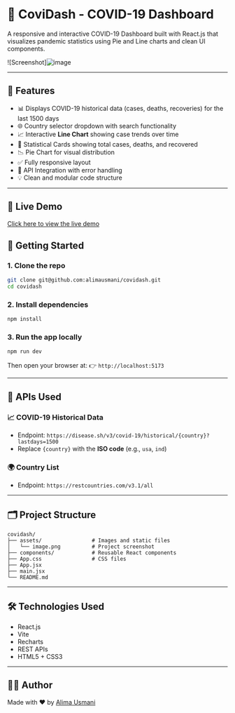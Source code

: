 # 🦠 CoviDash - COVID-19 Dashboard

A responsive and interactive COVID-19 Dashboard built with React.js that visualizes pandemic statistics using Pie and Line charts and clean UI components.

![Screenshot]![image](https://github.com/user-attachments/assets/5bc82e44-eae3-43ca-8ff5-fe56f7cb3de2)


---

## 📌 Features

- 📊 Displays COVID-19 historical data (cases, deaths, recoveries) for the last 1500 days  
- 🌐 Country selector dropdown with search functionality  
- 📈 Interactive **Line Chart** showing case trends over time  
- 🧮 Statistical Cards showing total cases, deaths, and recovered  
- 📉 Pie Chart for visual distribution  
- ✅ Fully responsive layout  
- 🔁 API Integration with error handling  
- 💡 Clean and modular code structure  

---
## 🔗 Live Demo

[Click here to view the live demo](https://covidash-puce.vercel.app/)


## 🚀 Getting Started

### 1. Clone the repo

```bash
git clone git@github.com:alimausmani/covidash.git
cd covidash
````

### 2. Install dependencies

```bash
npm install
```

### 3. Run the app locally

```bash
npm run dev
```

Then open your browser at:
👉 `http://localhost:5173`

---

## 🔌 APIs Used

### 📈 COVID-19 Historical Data

* Endpoint: `https://disease.sh/v3/covid-19/historical/{country}?lastdays=1500`
* Replace `{country}` with the **ISO code** (e.g., `usa`, `ind`)

### 🌍 Country List

* Endpoint: `https://restcountries.com/v3.1/all`

---

## 🗂️ Project Structure

```
covidash/
├── assets/                # Images and static files
│   └── image.png          # Project screenshot
├── components/            # Reusable React components
├── App.css                # CSS files
├── App.jsx
├── main.jsx
└── README.md
```

---

## 🛠️ Technologies Used

* React.js
* Vite
* Recharts
* REST APIs
* HTML5 + CSS3

---

## 🙋‍♀️ Author

Made with ❤️ by [Alima Usmani](https://github.com/alimausmani)
